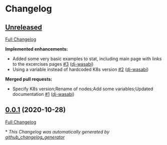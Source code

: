 # Changelog

## [Unreleased](https://github.com/dj-wasabi/vagrant-kubernetes/tree/HEAD)

[Full Changelog](https://github.com/dj-wasabi/vagrant-kubernetes/compare/0.0.1...HEAD)

**Implemented enhancements:**

- Added some very basic examples to stat, including main page with links to the excercises pages [\#3](https://github.com/dj-wasabi/vagrant-kubernetes/pull/3) ([dj-wasabi](https://github.com/dj-wasabi))
- Using a variable instead of hardcoded K8s version [\#2](https://github.com/dj-wasabi/vagrant-kubernetes/pull/2) ([dj-wasabi](https://github.com/dj-wasabi))

**Merged pull requests:**

- Specify K8s version;Rename of nodes;Add some variables;Updated documentation [\#1](https://github.com/dj-wasabi/vagrant-kubernetes/pull/1) ([dj-wasabi](https://github.com/dj-wasabi))

## [0.0.1](https://github.com/dj-wasabi/vagrant-kubernetes/tree/0.0.1) (2020-10-28)

[Full Changelog](https://github.com/dj-wasabi/vagrant-kubernetes/compare/00af781882a8c6fed52419a8b46311da1769754f...0.0.1)



\* *This Changelog was automatically generated by [github_changelog_generator](https://github.com/github-changelog-generator/github-changelog-generator)*
